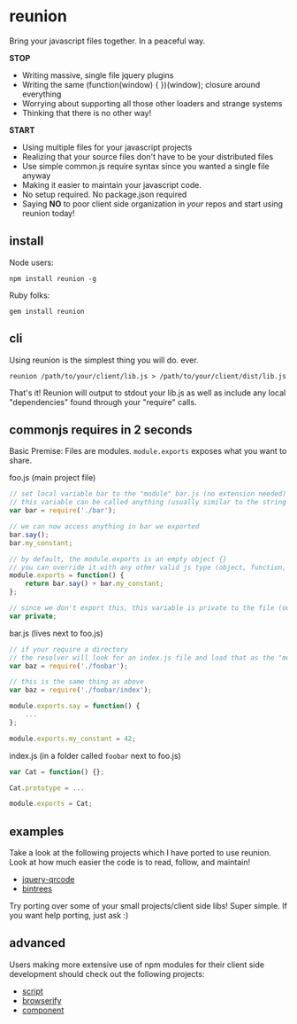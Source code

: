 # reunion #

Bring your javascript files together. In a peaceful way.

**STOP**

* Writing massive, single file jquery plugins
* Writing the same (function(window) { })(window); closure around everything
* Worrying about supporting all those other loaders and strange systems
* Thinking that there is no other way!

**START**

* Using multiple files for your javascript projects
* Realizing that your source files don't have to be your distributed files
* Use simple common.js require syntax since you wanted a single file anyway
* Making it easier to maintain your javascript code.
* No setup required. No package.json required
* Saying **NO** to poor client side organization in *your* repos and start using reunion today!

## install ##

Node users:
```shell
npm install reunion -g
```
Ruby folks:
```shell
gem install reunion
```

## cli ##

Using reunion is the simplest thing you will do. ever.

```shell
reunion /path/to/your/client/lib.js > /path/to/your/client/dist/lib.js
```

That's it! Reunion will output to stdout your lib.js as well as include any local "dependencies" found through your "require" calls.

## commonjs requires in 2 seconds ##

Basic Premise: Files are modules. `module.exports` exposes what you want to share.

foo.js (main project file)
```javascript
// set local variable bar to the "module" bar.js (no extension needed)
// this variable can be called anything (usually similar to the string modulename for sanity)
var bar = require('./bar');

// we can now access anything in bar we exported
bar.say();
bar.my_constant;

// by default, the module.exports is an empty object {}
// you can override it with any other valid js type (object, function, string, etc...)
module.exports = function() {
    return bar.say() + bar.my_constant;
};

// since we don't export this, this variable is private to the file (our "module")
var private;
```

bar.js (lives next to foo.js)
```javascript
// if your require a directory
// the resolver will look for an index.js file and load that as the "module"
var baz = require('./foobar');

// this is the same thing as above
var baz = require('./foobar/index');

module.exports.say = function() {
    ...
};

module.exports.my_constant = 42;
```

index.js (in a folder called `foobar` next to foo.js)
```javascript
var Cat = function() {};

Cat.prototype = ...

module.exports = Cat;
```

## examples ##

Take a look at the following projects which I have ported to use reunion. Look at how much easier the code is to read, follow, and maintain!

* [jquery-qrcode](https://github.com/shtylman/jquery-qrcode)
* [bintrees](https://github.com/shtylman/js_bintrees)

Try porting over some of your small projects/client side libs! Super simple. If you want help porting, just ask :)

## advanced ##

Users making more extensive use of npm modules for their client side development should check out the following projects:

* [script](https://github.com/shtylman/node-script)
* [browserify](https://github.com/substack/browserify)
* [component](https://github.com/component/component)

